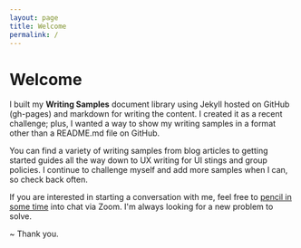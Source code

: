 ```yaml
---
layout: page
title: Welcome
permalink: /
---
```


# Welcome

I built my **Writing Samples** document library using Jekyll hosted on GitHub (gh-pages) and markdown for writing the content. I created it as a recent challenge; plus, I wanted a way to show my writing samples in a format other than a README.md file on GitHub. 

You can find a variety of writing samples from blog articles to getting started guides all the way down to UX writing for UI stings and group policies. I continue to challenge myself and add more samples when I can, so check back often.  

If you are interested in starting a conversation with me, feel free to [pencil in some time](https://calendly.com/pattishort/15min) into chat via Zoom. I'm always looking for a new problem to solve. 

~ Thank you.



